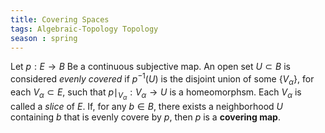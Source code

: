 ```yaml
---
title: Covering Spaces
tags: Algebraic-Topology Topology
season : spring
---
```


Let $p : E \to B$ Be a continuous subjective map. An open set $U\subset B$ is considered *evenly covered* if $p^{-1}(U)$ is the disjoint union of some $\{V_{\alpha}\}$, for each $V_{\alpha}\subset E$, such that $p\mid_{V_{\alpha}} : V_{\alpha} \to U$ is a homeomorphsm. Each $V_{\alpha}$ is called a *slice* of $E$. If, for any $b\in B$, there exists a neighborhood $U$ containing $b$ that is evenly covere by $p$, then $p$ is a **covering map**.
